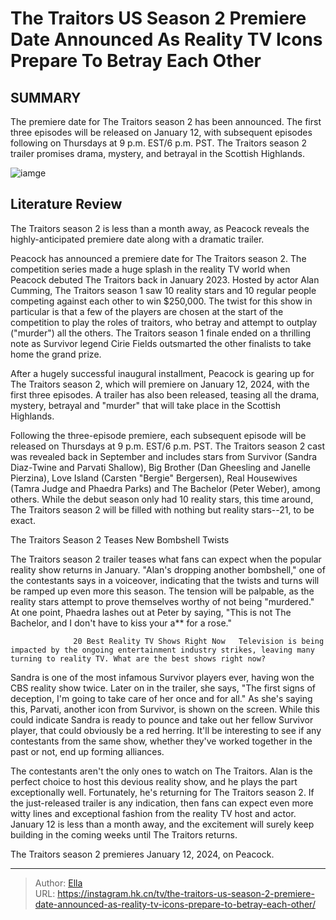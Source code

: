# The Traitors US Season 2 Premiere Date Announced As Reality TV Icons Prepare To Betray Each Other


## SUMMARY 



  The premiere date for The Traitors season 2 has been announced.   The first three episodes will be released on January 12, with subsequent episodes following on Thursdays at 9 p.m. EST/6 p.m. PST.   The Traitors season 2 trailer promises drama, mystery, and betrayal in the Scottish Highlands.  

![iamge](https://static1.srcdn.com/wordpress/wp-content/uploads/2023/09/the-traitors-season-2-cast-revealed_-these-iconic-survivor-big-brother-players-are-competing-against-each-other.jpg)

## Literature Review
The Traitors season 2 is less than a month away, as Peacock reveals the highly-anticipated premiere date along with a dramatic trailer.




Peacock has announced a premiere date for The Traitors season 2. The competition series made a huge splash in the reality TV world when Peacock debuted The Traitors back in January 2023. Hosted by actor Alan Cumming, The Traitors season 1 saw 10 reality stars and 10 regular people competing against each other to win $250,000. The twist for this show in particular is that a few of the players are chosen at the start of the competition to play the roles of traitors, who betray and attempt to outplay (&#34;murder&#34;) all the others. The Traitors season 1 finale ended on a thrilling note as Survivor legend Cirie Fields outsmarted the other finalists to take home the grand prize.




After a hugely successful inaugural installment, Peacock is gearing up for The Traitors season 2, which will premiere on January 12, 2024, with the first three episodes. A trailer has also been released, teasing all the drama, mystery, betrayal and &#34;murder&#34; that will take place in the Scottish Highlands.


 

Following the three-episode premiere, each subsequent episode will be released on Thursdays at 9 p.m. EST/6 p.m. PST. The Traitors season 2 cast was revealed back in September and includes stars from Survivor (Sandra Diaz-Twine and Parvati Shallow), Big Brother (Dan Gheesling and Janelle Pierzina), Love Island (Carsten &#34;Bergie&#34; Bergersen), Real Housewives (Tamra Judge and Phaedra Parks) and The Bachelor (Peter Weber), among others. While the debut season only had 10 reality stars, this time around, The Traitors season 2 will be filled with nothing but reality stars--21, to be exact.





 The Traitors Season 2 Teases New Bombshell Twists 
          

The Traitors season 2 trailer teases what fans can expect when the popular reality show returns in January. &#34;Alan&#39;s dropping another bombshell,&#34; one of the contestants says in a voiceover, indicating that the twists and turns will be ramped up even more this season. The tension will be palpable, as the reality stars attempt to prove themselves worthy of not being &#34;murdered.&#34; At one point, Phaedra lashes out at Peter by saying, &#34;This is not The Bachelor, and I don&#39;t have to kiss your a** for a rose.&#34;

                  20 Best Reality TV Shows Right Now   Television is being impacted by the ongoing entertainment industry strikes, leaving many turning to reality TV. What are the best shows right now?    




Sandra is one of the most infamous Survivor players ever, having won the CBS reality show twice. Later on in the trailer, she says, &#34;The first signs of deception, I&#39;m going to take care of her once and for all.&#34; As she&#39;s saying this, Parvati, another icon from Survivor, is shown on the screen. While this could indicate Sandra is ready to pounce and take out her fellow Survivor player, that could obviously be a red herring. It&#39;ll be interesting to see if any contestants from the same show, whether they&#39;ve worked together in the past or not, end up forming alliances.

The contestants aren&#39;t the only ones to watch on The Traitors. Alan is the perfect choice to host this devious reality show, and he plays the part exceptionally well. Fortunately, he&#39;s returning for The Traitors season 2. If the just-released trailer is any indication, then fans can expect even more witty lines and exceptional fashion from the reality TV host and actor. January 12 is less than a month away, and the excitement will surely keep building in the coming weeks until The Traitors returns.




The Traitors season 2 premieres January 12, 2024, on Peacock.



---

> Author: [Ella](https://instagram.hk.cn/)  
> URL: https://instagram.hk.cn/tv/the-traitors-us-season-2-premiere-date-announced-as-reality-tv-icons-prepare-to-betray-each-other/  

